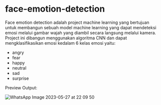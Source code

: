# face-emotion-detection

Face emotion detection adalah project machine learning yang bertujuan untuk membangun sebuah model machine learning yang dapat mendeteksi emosi melalui gambar wajah yang diambil secara langsung melalui kamera. Project ini dibangun menggunakan algoritma CNN dan dapat mengklasifikasikan emosi kedalam 6 kelas emosi yaitu:

- angry
- fear
- happy
- neutral
- sad
- surprise

Preview Output: <br>

![WhatsApp Image 2023-05-27 at 22 09 50](https://github.com/fadillarahim/face-emotion-detection/assets/96507343/7b5df211-d734-4e44-bc91-ea6d7f8236ce)

